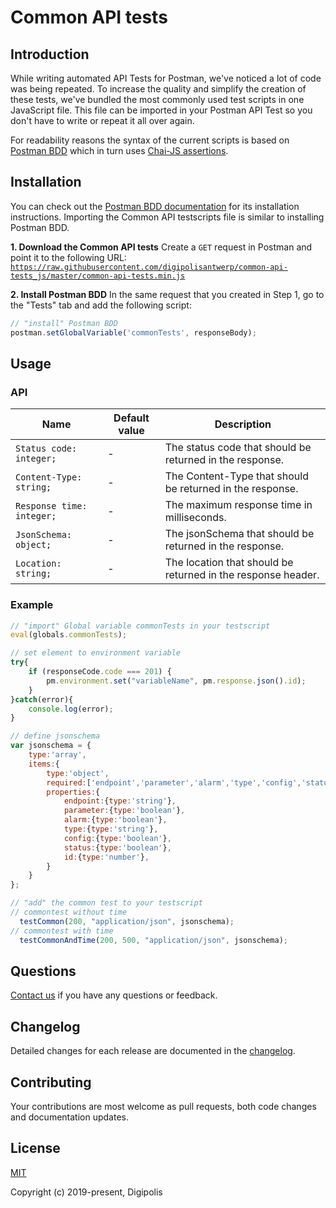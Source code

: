 # Common API tests

## Introduction

While writing automated API Tests for Postman, we've noticed a lot of code was being repeated.
To increase the quality and simplify the creation of these tests, we've bundled the most commonly used test scripts in one JavaScript file.
This file can be imported in your Postman API Test so you don't have to write or repeat it all over again.

For readability reasons the syntax of the current scripts is based on [Postman BDD](https://github.com/JamesMessinger/postman-bdd) which in turn uses [Chai-JS assertions](http://chaijs.com/api/bdd/).

## Installation

You can check out the [Postman BDD documentation](https://github.com/JamesMessinger/postman-bdd) for its installation instructions.
Importing the Common API testscripts file is similar to installing Postman BDD.

**1. Download the Common API tests**
Create a `GET` request in Postman and point it to the following URL:<br>
[`https://raw.githubusercontent.com/digipolisantwerp/common-api-tests_js/master/common-api-tests.min.js`](https://raw.githubusercontent.com/digipolisantwerp/common-api-tests_js/master/common-api-tests.min.js)

**2. Install Postman BDD**
In the same request that you created in Step 1, go to the "Tests" tab and add the following script:

```javascript
// "install" Postman BDD
postman.setGlobalVariable('commonTests', responseBody);
```

## Usage

### API

| Name         | Default value | Description |
| -----------  | ------ | -------------------------- |
| `Status code: integer;` | - | The status code that should be returned in the response. |
| `Content-Type: string;` | - | The Content-Type that should be returned in the response. |
| `Response time: integer;` | - | The maximum response time in milliseconds. |
| `JsonSchema: object;` | - | The jsonSchema that should be returned in the response. |
| `Location: string;` | - | The location that should be returned in the response header. |

### Example

```javascript
// "import" Global variable commonTests in your testscript
eval(globals.commonTests);

// set element to environment variable
try{
    if (responseCode.code === 201) {
        pm.environment.set("variableName", pm.response.json().id);
    }
}catch(error){
    console.log(error);
}

// define jsonschema
var jsonschema = {
    type:'array',
    items:{
        type:'object',
        required:['endpoint','parameter','alarm','type','config','status','id'],
        properties:{
            endpoint:{type:'string'},
            parameter:{type:'boolean'},
            alarm:{type:'boolean'},
            type:{type:'string'},
            config:{type:'boolean'},
            status:{type:'boolean'},
            id:{type:'number'},
        }
    }
};

// "add" the common test to your testscript
// commontest without time
  testCommon(200, "application/json", jsonschema);
// commontest with time
  testCommonAndTime(200, 500, "application/json", jsonschema);
```

## Questions

[Contact us](mailto:DA_ACPaaS_testing@digipolis.be) if you have any questions or feedback.

## Changelog

Detailed changes for each release are documented in the [changelog](./CHANGELOG.md).

## Contributing

Your contributions are most welcome as pull requests, both code changes and documentation updates.

## License

[MIT](./LICENSE)

Copyright (c) 2019-present, Digipolis
